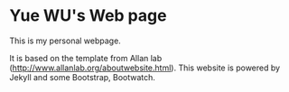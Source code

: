 # Yue WU's Web page

This is my personal webpage.

It is based on the template from Allan lab (http://www.allanlab.org/aboutwebsite.html). This website is powered by Jekyll and some Bootstrap, Bootwatch.
